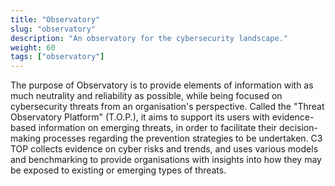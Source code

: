 ```yaml
---
title: "Observatory"
slug: "observatory"
description: "An observatory for the cybersecurity landscape."
weight: 60
tags: ["observatory"]
---
```



 The purpose of Observatory is to provide elements of information with as
 much neutrality and reliability as possible, while being focused on
 cybersecurity threats from an organisation's perspective.
 Called the "Threat Observatory Platform" (T.O.P.), it aims to support
 its users with evidence-based information on emerging threats, in order
 to facilitate their decision-making processes regarding the prevention
 strategies to be undertaken. C3 TOP collects evidence on cyber risks and
 trends, and uses various models and benchmarking to provide organisations
 with insights into how they may be exposed to existing or emerging types
 of threats.
